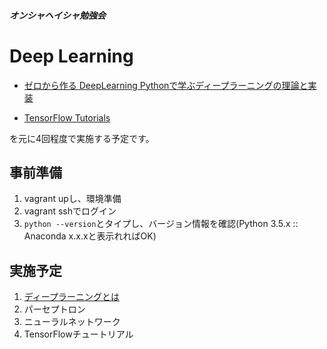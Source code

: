 ##### オンシャヘイシャ勉強会
# Deep Learning

+ [ゼロから作る DeepLearning Pythonで学ぶディープラーニングの理論と実装](https://www.oreilly.co.jp/books/9784873117584/)

+ [TensorFlow Tutorials](https://www.tensorflow.org/versions/r0.11/tutorials/mnist/beginners/index.html)

を元に4回程度で実施する予定です。


## 事前準備
1. vagrant upし、環境準備
2. vagrant sshでログイン
3. `python --version`とタイプし、バージョン情報を確認(Python 3.5.x :: Anaconda x.x.xと表示れればOK)

## 実施予定
1. [ディープラーニングとは](1.md)
2. パーセプトロン
3. ニューラルネットワーク
4. TensorFlowチュートリアル

